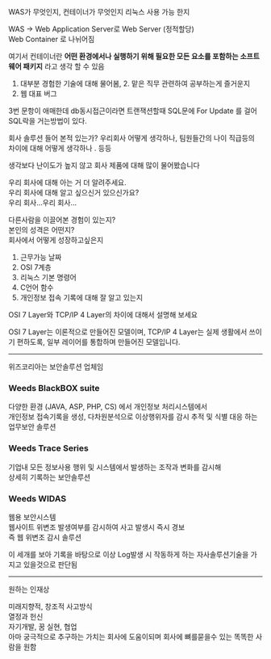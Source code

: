 WAS가 무엇인지, 컨테이너가 무엇인지 리눅스 사용 가능 한지

WAS -> Web Application Server로
Web Server (정적할당)  
Web Container 로 나뉘어짐

여기서 컨테이너란 **어떤 환경에서나 실행하기 위해 필요한 모든 요소를 포함하는 소프트웨어 패키지** 라고 생각 할 수 있음

1. 대부분 경험한 기술에 대해 물어봄, 2. 맡은 직무 관련하여 공부하는게 즐거운지  
3. 웹 대표 버그

3번 문항이 애매한데 db동시접근이라면
트랜잭션할때 SQL문에 For Update 를 걸어 SQL락을 거는방법이 있다.

회사 솔루션 들어 본적 있는가? 우리회사 어떻게 생각하나, 팀원들간의 나이 직급등의 차이에 대해 어떻게 생각하나 . 등등

생각보다 난이도가 높지 않고 회사 제품에 대해 많이 물어봤습니다

우리 회사에 대해 아는 거 더 알려주세요.  
우리 회사에 대해 알고 싶으신거 있으신가요?  
우리 회사…우리 회사…

다른사람을 이끌어본 경험이 있는지?  
본인의 성격은 어떤지?  
회사에서 어떻게 성장하고싶은지

1. 근무가능 날짜  
2. OSI 7계층  
3. 리눅스 기본 명령어  
4. C언어 함수
5. 개인정보 접속 기록에 대해 잘 알고 있는지


OSI 7 Layer와 TCP/IP 4 Layer의 차이에 대해서 설명해 보세요

OSI 7 Layer는 이론적으로 만들어진 모델이며, TCP/IP 4 Layer는 실제 생활에서 쓰이기 편하도록, 일부 레이어를 통합하며 만들어진 모델입니다.


------------------------------

위즈코리아는 보안솔루션 업체임

### Weeds BlackBOX suite
다양한 환경 (JAVA, ASP, PHP, CS) 에서 개인정보 처리시스템에서  
개인정보 접속기록을 생성, 다차원분석으로 이상행위자를 감시 추적 및 식별 대응 하는  
업무보안 솔루션

### Weeds Trace Series
기업내 모든 정보사용 행위 및 시스템에서 발생하는 조작과 변화를 감시해  
상세히 기록하는 보안솔루션

### Weeds WIDAS
웹용 보안시스템  
웹사이트 위변조 발생여부를 감시하여 사고 발생시 즉시 경보  
즉 웹 위변조 감시 솔루션  

이 세개를 보아 기록을 바탕으로 이상 Log발생 시 작동하게 하는 자사솔루션기술을 가지고 있을것으로 판단됨


----

원하는 인재상

미래지향적, 창조적 사고방식  
열정과 헌신  
자기개발, 꿈 실현, 협업  
아마 궁극적으로 추구하는 가치는 회사에 도움이되며 회사에 뼈를묻을수 있는 똑똑한 사람을 원함  

